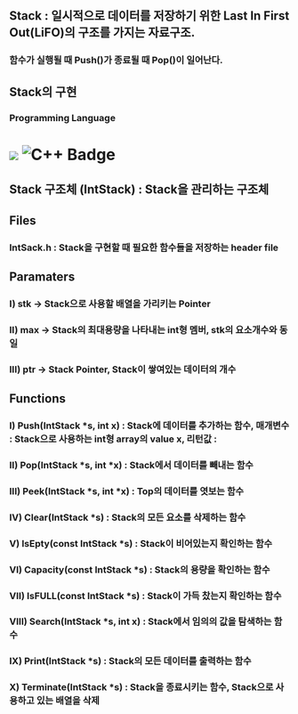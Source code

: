 ## Stack : 일시적으로 데이터를 저장하기 위한 Last In First Out(LiFO)의 구조를 가지는 자료구조.
### 함수가 실행될 때 Push()가 종료될 때 Pop()이 일어난다.
## Stack의 구현
### Programming Language 
<h1>
<img src="https://img.shields.io/badge/C-3776AB?style=for-the-badge&logo=C&logoColor=black">
<img src="https://img.shields.io/badge/C%2B%2B-00599C?style=for-the-badge&logo=c%2B%2B&logoColor=white" alt="C++ Badge">
</h1>

## Stack 구조체 (IntStack) : Stack을 관리하는 구조체
## Files
### IntSack.h : Stack을 구현할 때 필요한 함수들을 저장하는 header file
## Paramaters
### I) stk -> Stack으로 사용할 배열을 가리키는 Pointer
### II) max -> Stack의 최대용량을 나타내는 int형 멤버, stk의 요소개수와 동일
### III) ptr -> Stack Pointer, Stack이 쌓여있는 데이터의 개수

## Functions
### I) Push(IntStack *s, int x) :  Stack에 데이터를 추가하는 함수, 매개변수 : Stack으로 사용하는 int형 array의 value x, 리턴값 : 
### II) Pop(IntStack *s, int *x) : Stack에서 데이터를 빼내는 함수
### III) Peek(IntStack *s, int *x) : Top의 데이터를 엿보는 함수
### IV) Clear(IntStack *s) : Stack의 모든 요소를 삭제하는 함수
### V) IsEpty(const IntStack *s) : Stack이 비어있는지 확인하는 함수
### VI) Capacity(const IntStack *s) : Stack의 용량을 확인하는 함수
### VII) IsFULL(const IntStack *s) : Stack이 가득 찼는지 확인하는 함수
### VIII) Search(IntStack *s, int x) : Stack에서 임의의 값을 탐색하는 함수
### IX) Print(IntStack *s) : Stack의 모든 데이터를 출력하는 함수
### X) Terminate(IntStack *s) : Stack을 종료시키는 함수, Stack으로 사용하고 있는 배열을 삭제

